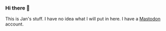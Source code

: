 ### Hi there 👋

This is Jan's stuff. I have no idea what I will put in here. 
I have a <a rel="me" href="https://berlin.social/@jnfrd">Mastodon</a> account.

<!--
**fride/fride** is a ✨ _special_ ✨ repository because its `README.md` (this file) appears on your GitHub profile.

Here are some ideas to get you started:
- My 
- 🔭 I’m currently working on ...
- 🌱 I’m currently learning ...
- 👯 I’m looking to collaborate on ...
- 🤔 I’m looking for help with ...
- 💬 Ask me about ...
- 📫 How to reach me: ...
- ⚡ Fun fact: ...
-->

